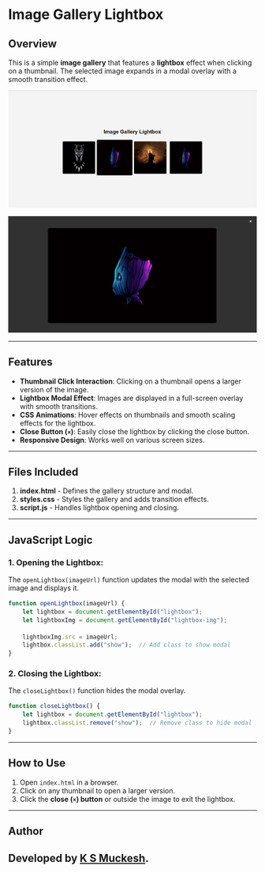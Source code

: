 # Image Gallery Lightbox

## Overview
This is a simple **image gallery** that features a **lightbox** effect when clicking on a thumbnail. The selected image expands in a modal overlay with a smooth transition effect.

![Gallery Preview](gallery1.png)

![Lightbox Preview](gallery2.png)

---

## Features
- **Thumbnail Click Interaction**: Clicking on a thumbnail opens a larger version of the image.
- **Lightbox Modal Effect**: Images are displayed in a full-screen overlay with smooth transitions.
- **CSS Animations**: Hover effects on thumbnails and smooth scaling effects for the lightbox.
- **Close Button (`×`)**: Easily close the lightbox by clicking the close button.
- **Responsive Design**: Works well on various screen sizes.

---

## Files Included
1. **index.html** - Defines the gallery structure and modal.
2. **styles.css** - Styles the gallery and adds transition effects.
3. **script.js** - Handles lightbox opening and closing.

---

## JavaScript Logic

### 1. Opening the Lightbox:
The `openLightbox(imageUrl)` function updates the modal with the selected image and displays it.
```js
function openLightbox(imageUrl) {
    let lightbox = document.getElementById("lightbox");
    let lightboxImg = document.getElementById("lightbox-img");

    lightboxImg.src = imageUrl;
    lightbox.classList.add("show");  // Add class to show modal
}
```

### 2. Closing the Lightbox:
The `closeLightbox()` function hides the modal overlay.
```js
function closeLightbox() {
    let lightbox = document.getElementById("lightbox");
    lightbox.classList.remove("show");  // Remove class to hide modal
}
```

---

## How to Use
1. Open `index.html` in a browser.
2. Click on any thumbnail to open a larger version.
3. Click the **close (`×`) button** or outside the image to exit the lightbox.

---


## Author
Developed by **[K S Muckesh](https://github.com/Muckesh)**.
---